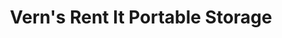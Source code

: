 ---
title: "Vern's Rent It Portable Storage"
url: /rochester/verns-rent-it-portable-storage/
shop: storage rental
---